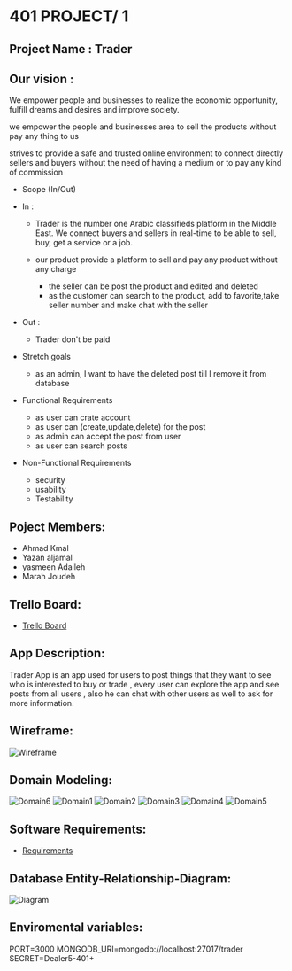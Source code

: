 # 401 PROJECT/ 1

## Project Name : Trader 

## Our vision :
We empower people and businesses to realize the economic opportunity, fulfill dreams and desires and improve society. 

we empower the people and businesses area to sell the products without pay any thing to us 

strives to provide a safe and trusted online environment to connect directly sellers and buyers without the need of having a medium or to pay any kind of commission

* Scope (In/Out)

 * In : 

    - Trader is the number one Arabic classifieds platform in the Middle East. We connect buyers and sellers in real-time to be able to sell, buy, get a service or a job. 

    - our product provide a platform to sell and  pay any product without any charge 
        - the seller can be post the product and edited and deleted 
        - as the customer can search to the product, add to favorite,take seller number and make chat with the seller 

 * Out :

    - Trader don't be paid 

* Stretch goals 

    - as an admin, I want to have the deleted post till I remove it from database

* Functional Requirements 
    - as user can crate account 
    - as user can (create,update,delete) for the post 
    - as admin can accept the post from user 
    - as user can search posts 

* Non-Functional Requirements
    - security
    - usability 
    - Testability

## Poject Members:

- Ahmad Kmal
- Yazan aljamal
- yasmeen Adaileh
- Marah Joudeh

## Trello Board:

- [Trello Board](https://trello.com/b/YLFmPzGT/trader)

## App Description:

Trader App is an app used for users to post things that they want to see who is interested to buy or trade , every user can explore the app and see posts from all users , also he can chat with other users as well to ask for more information. 

## Wireframe:

![Wireframe](/assets/framework.PNG)

## Domain Modeling:

![Domain6](/assets/domain6.png)
![Domain1](/assets/domain1.png)
![Domain2](/assets/domain2.png)
![Domain3](/assets/domain3.png)
![Domain4](/assets/domain4.png)
![Domain5](/assets/domain5.png)



## Software Requirements:

- [Requirements](software-Req.md)

## Database Entity-Relationship-Diagram:

![Diagram](/assets/diagram.jpg)

## Enviromental variables:

PORT=3000
MONGODB_URI=mongodb://localhost:27017/trader
SECRET=Dealer5-401+
